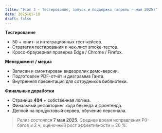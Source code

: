 ```yaml
---
title: "Этап 3 · Тестирование, запуск и поддержка (апрель – май 2025)"
date: 2025-05-10
draft: false
---
```


**Тестирование**

- 50 + юнит- и интеграционных тест-кейсов.  
- Стратегия тестирования и чек-лист smoke-тестов.  
- Кросс-браузерная проверка Edge / Chrome / Firefox.

**Менеджмент / медиа**

- Записан и смонтирован видеоролик демо-версии.  
- Подготовлен PDF-отчёт и диаграмма Ганта.  
- Внутренняя презентация для сотрудников библиотеки.

**Финальные доработки**

- Страница **404** + собственная логика.  
- Финальный рефакторинг кода бекенда и фронтенда.  
- Деплой на продуктовый сервер, обучение персонала.

> Релиз состоялся **7 мая 2025**. Среднее время исправления P0-багов ≤ 2 ч; оценочный рост эффективности ≈ 20 %.
